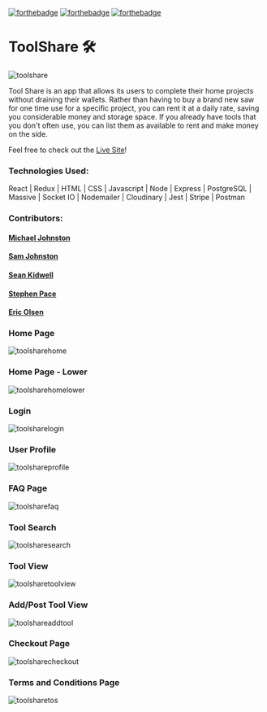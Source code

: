 [![forthebadge](https://forthebadge.com/images/badges/made-with-javascript.svg)](https://forthebadge.com) [![forthebadge](https://forthebadge.com/images/badges/powered-by-responsibility.svg)](https://forthebadge.com) [![forthebadge](https://forthebadge.com/images/badges/certified-elijah-wood.svg)](https://forthebadge.com)

# ToolShare 🛠️

![toolshare](https://user-images.githubusercontent.com/26236137/51583553-6a5a4180-1e8e-11e9-85d8-3ed843105be4.png)

Tool Share is an app that allows its users to complete their home projects without draining their wallets.  Rather than having to buy a brand new saw for one time use for a specific project, you can rent it at a daily rate, saving you considerable money and storage space.  If you already have tools that you don't often use, you can list them as available to rent and make money on the side.  

Feel free to check out the [Live Site](https://toolshare.pro/ "ToolShare.Pro")!

### Technologies Used:

React | Redux | HTML | CSS | Javascript | Node | Express | PostgreSQL | Massive | Socket IO | Nodemailer | Cloudinary | Jest | Stripe | Postman 

### Contributors:

#### [Michael Johnston](https://github.com/michaeljamie "Michael Johnston")
#### [Sam Johnston](https://github.com/samabu "Sam Johnston")
#### [Sean Kidwell](https://github.com/seankidwell "Sean Kidwell")
#### [Stephen Pace](https://github.com/sjpace2 "Stephen Pace")
#### [Eric Olsen](https://github.com/ejolsen "Eric Olsen")
  
### Home Page

![toolsharehome](https://user-images.githubusercontent.com/26236137/45663028-bac92900-bac1-11e8-9e99-edd015c3c0e9.PNG)

### Home Page - Lower

![toolsharehomelower](https://user-images.githubusercontent.com/26236137/45663090-f6fc8980-bac1-11e8-84d9-db1518fdaa8e.PNG)

### Login

![toolsharelogin](https://user-images.githubusercontent.com/26236137/45663056-cd436280-bac1-11e8-9891-9229c4f2a6b6.PNG)

### User Profile

![toolshareprofile](https://user-images.githubusercontent.com/26236137/45663072-e0563280-bac1-11e8-8791-6e50665e2b63.PNG)

### FAQ Page

![toolsharefaq](https://user-images.githubusercontent.com/26236137/45663103-0e3b7700-bac2-11e8-98bb-95b55e8740f5.PNG)

### Tool Search

![toolsharesearch](https://user-images.githubusercontent.com/26236137/45663115-1eebed00-bac2-11e8-8071-9c2b746d7e4f.PNG)

### Tool View

![toolsharetoolview](https://user-images.githubusercontent.com/26236137/45663129-2ca17280-bac2-11e8-92f9-80a646c998aa.PNG)

### Add/Post Tool View

![toolshareaddtool](https://user-images.githubusercontent.com/26236137/45663137-39be6180-bac2-11e8-887c-2ad4a8d998dc.PNG)

### Checkout Page

![toolsharecheckout](https://user-images.githubusercontent.com/26236137/45663165-4e9af500-bac2-11e8-8944-985cba46b567.PNG)

### Terms and Conditions Page

![toolsharetos](https://user-images.githubusercontent.com/26236137/45663169-59ee2080-bac2-11e8-8ef6-b79165edd415.PNG)
